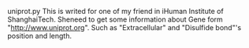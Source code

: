 uniprot.py
This is writed for one of my friend in iHuman Institute of ShanghaiTech. Sheneed
to get some information about Gene form "http://www.uniprot.org". Such as
"Extracellular" and "Disulfide bond"'s position and length.

